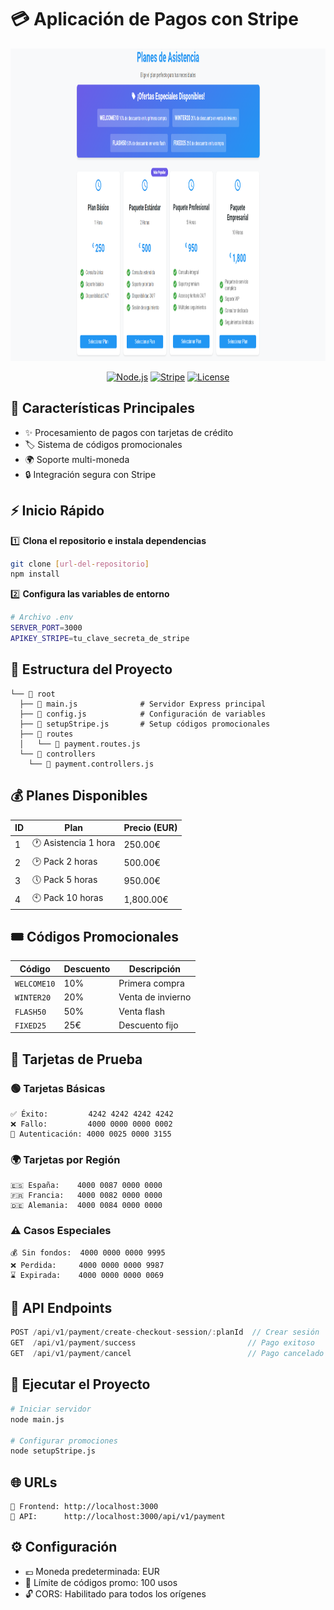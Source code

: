 # 💳 Aplicación de Pagos con Stripe

<p align="center">
  <img src="files/index.png" width="768" height="500" alt="Logo de la aplicación">
</p>

<div align="center">

[![Node.js](https://img.shields.io/badge/Node.js-v14+-green.svg)](https://nodejs.org/)
[![Stripe](https://img.shields.io/badge/Stripe-v2023-blue.svg)](https://stripe.com/)
[![License](https://img.shields.io/badge/License-MIT-yellow.svg)](LICENSE)

</div>

## 🌟 Características Principales

- ✨ Procesamiento de pagos con tarjetas de crédito
- 🏷️ Sistema de códigos promocionales
- 🌍 Soporte multi-moneda
- 🔒 Integración segura con Stripe

## ⚡ Inicio Rápido

1️⃣ **Clona el repositorio e instala dependencias**
```bash
git clone [url-del-repositorio]
npm install
```

2️⃣ **Configura las variables de entorno**
```bash
# Archivo .env
SERVER_PORT=3000
APIKEY_STRIPE=tu_clave_secreta_de_stripe
```

## 📁 Estructura del Proyecto

```
└── 📂 root
  ├── 📄 main.js              # Servidor Express principal
  ├── 📄 config.js            # Configuración de variables
  ├── 📄 setupStripe.js       # Setup códigos promocionales
  ├── 📂 routes
  │   └── 📄 payment.routes.js
  └── 📂 controllers
    └── 📄 payment.controllers.js
```

## 💰 Planes Disponibles

| ID | Plan | Precio (EUR) |
|----|------|--------------|
| 1 | 🕐 Asistencia 1 hora | 250.00€ |
| 2 | 🕑 Pack 2 horas | 500.00€ |
| 3 | 🕔 Pack 5 horas | 950.00€ |
| 4 | 🕙 Pack 10 horas | 1,800.00€ |

## 🎟️ Códigos Promocionales

| Código | Descuento | Descripción |
|--------|-----------|-------------|
| `WELCOME10` | 10% | Primera compra |
| `WINTER20` | 20% | Venta de invierno |
| `FLASH50` | 50% | Venta flash |
| `FIXED25` | 25€ | Descuento fijo |

## 🧪 Tarjetas de Prueba

### 🟢 Tarjetas Básicas
```
✅ Éxito:         4242 4242 4242 4242
❌ Fallo:         4000 0000 0000 0002
🔐 Autenticación: 4000 0025 0000 3155
```

### 🌍 Tarjetas por Región
```
🇪🇸 España:    4000 0087 0000 0000
🇫🇷 Francia:   4000 0082 0000 0000
🇩🇪 Alemania:  4000 0084 0000 0000
```

### ⚠️ Casos Especiales
```
💰 Sin fondos:  4000 0000 0000 9995
❌ Perdida:     4000 0000 0000 9987
⌛ Expirada:    4000 0000 0000 0069
```

## 🔌 API Endpoints

```javascript
POST /api/v1/payment/create-checkout-session/:planId  // Crear sesión
GET  /api/v1/payment/success                         // Pago exitoso
GET  /api/v1/payment/cancel                          // Pago cancelado
```

## 🚀 Ejecutar el Proyecto

```bash
# Iniciar servidor
node main.js

# Configurar promociones
node setupStripe.js
```

## 🌐 URLs

```
📱 Frontend: http://localhost:3000
🔌 API:      http://localhost:3000/api/v1/payment
```

## ⚙️ Configuración

- 💶 Moneda predeterminada: EUR
- 🎫 Límite de códigos promo: 100 usos
- 🔓 CORS: Habilitado para todos los orígenes